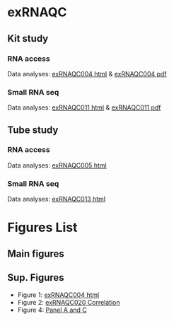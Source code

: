 # exRNAQC

## Kit study
### RNA access
Data analyses: [exRNAQC004 html](https://github.com/OncoRNALab/exRNAQC/blob/main/exRNAQC004/exRNAQC004.html) & [exRNAQC004 pdf](https://github.com/OncoRNALab/exRNAQC/blob/main/exRNAQC004/exRNAQC004.pdf)
### Small RNA seq
Data analyses: [exRNAQC011 html](https://github.com/OncoRNALab/exRNAQC/blob/main/exRNAQC011/exRNAQC011.html) & [exRNAQC011 pdf](https://github.com/OncoRNALab/exRNAQC/blob/main/exRNAQC011/exRNAQC011.pdf)

## Tube study
### RNA access
Data analyses: [exRNAQC005 html](https://github.com/OncoRNALab/exRNAQC/blob/main/exRNAQC005/exRNAQC005.html)

### Small RNA seq
Data analyses: [exRNAQC013 html](https://github.com/OncoRNALab/exRNAQC/blob/main/exRNAQC013/exRNAQC013.html)

# Figures List 
## Main figures
## Sup. Figures
- Figure 1: [exRNAQC004 html](https://github.com/OncoRNALab/exRNAQC/blob/main/exRNAQC004/exRNAQC004.Rmd)
- Figure 2: [exRNAQC020 Correlation](https://github.com/OncoRNALab/exRNAQC/blob/main/exRNAQC020/FemtoPulseCorrelation.ipynb#entertaining-province)
- Figure 4: [Panel A and C](https://github.com/OncoRNALab/exRNAQC/blob/main/exRNAQC004/exRNAQC004.Rmd#filterthreshold)